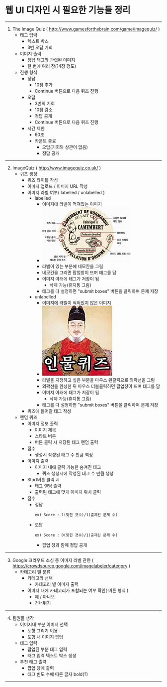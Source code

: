 # **웹 UI 디자인 시 필요한 기능들 정리**
---
1. The Image Quiz ( http://www.gamesforthebrain.com/game/imagequiz/ )
    - 태그 입력
        - 텍스트 박스
        - 3번 오답 기회
    - 이미지 출력
        - 정답 태그와 관련된 이미지
        - 한 번에 여러 장(14장 정도)
    - 진행 형식
        - 정답
            - 10점 추가
            - Continue 버튼으로 다음 퀴즈 진행
        - 오답
            - 3번의 기회
            - 10점 감소
            - 정답 공개
            - Continue 버튼으로 다음 퀴즈 진행
        - 시간 제한
            - 60초
            - 카운트 종료
                - 오답(기회와 상관이 없음)
                - 정답 공개
---
2. ImageQuiz ( http://www.imagequiz.co.uk/ )
    - 퀴즈 생성
        - 퀴즈 타이틀 작성
        - 이미지 업로드 / 이미지 URL 작성
        - 이미지 라벨 여부( labelled / unlabelled )
            - labelled
                - 이미지에 라벨이 적혀있는 이미지
                - ![](./mdRes/ex1.png)
                - 라벨이 있는 부분에 네모칸을 그림
                - 네모칸을 그리면 팝업창이 뜨며 태그를 담
                - 이미지 아래에 태그가 저장이 됨
                    - 삭제 가능(휴지통 그림)
                - 태그를 다 설정하면 "submit boxes" 버튼을 클릭하며 문제 저장
            - unlabelled
                - 이미지에 라벨이 적혀있지 않은 이미지
                - ![](./mdRes/ex2.png)
                - 라벨을 지정하고 싶은 부분을 마우스 왼클릭으로 외곽선을 그림
                - 외곽선을 완성한 뒤 마우스 더블클릭하면 팝업창이 뜨며 태그를 담
                - 이미지 아래에 태그가 저장이 됨
                    - 삭제 가능(휴지통 그림)
                - 태그를 다 설정하면 "submit boxes" 버튼을 클릭하며 문제 저장
        - 퀴즈에 들어갈 태그 작성
    - 랜덤 퀴즈
        - 이미지 정보 출력
            - 이미지 제목
            - 스타트 버튼
            - 버튼 클릭 시 저장된 태그 랜덤 출력
        - 점수
            - 생성시 작성된 태그 수 만큼 책정
        - 이미지 출력
            - 이미지 내에 클릭 가능한 숨겨진 태그
                - 퀴즈 생성시에 작성된 태그 수 만큼 생성
        - Start버튼 클릭 시
            - 태그 랜덤 출력
            - 출력된 태그에 맞게 이미지 위치 클릭
        - 점수
            - 정답
                ```
                ex) Score : 1(맞힌 갯수)/1(출제된 문제 수)
                ```
            - 오답
                ```
                ex) Score : 0(맞힌 갯수)/1(출제된 문제 수)
                ```
                - 팝업 창과 함께 정답 공개
---
3. Google 크라우드 소싱 중 이미지 라벨 관련 ( https://crowdsource.google.com/imagelabeler/category )
    - 카테고리 별 분류
        - 카테고리 선택
           - 카테고리 별 이미지 출력
        - 이미지 내에 카테고리가 포함되는 여부 확인( 버튼 형식 )
            - 예 / 아니오
            - 건너뛰기
---
4. 팀원들 생각
    - 이미지내 부분 이미지 선택
        - 도형 그리기 이용
        - 도형 내 이미지 팝업
    - 태그 입력
        - 팝업된 부분 태그 입력
        - 태그 입력 텍스트 박스 생성
    - 추천 태그 출력
        - 팝업 창에 출력
        - 태그 빈도 수에 따른 글자 bold(?)
---